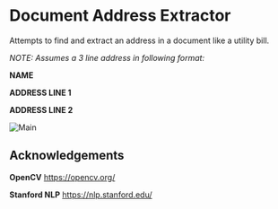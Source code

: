 # Document Address Extractor
Attempts to find and extract an address in a document like a utility bill. 

<i>NOTE: Assumes a 3 line address in following format:</i>

**NAME**

**ADDRESS LINE 1**

**ADDRESS LINE 2**

![Main](https://raw.githubusercontent.com/mchall/OcrAssist/master/screenshot.png)

## Acknowledgements ##
**OpenCV**
https://opencv.org/

**Stanford NLP**
https://nlp.stanford.edu/
